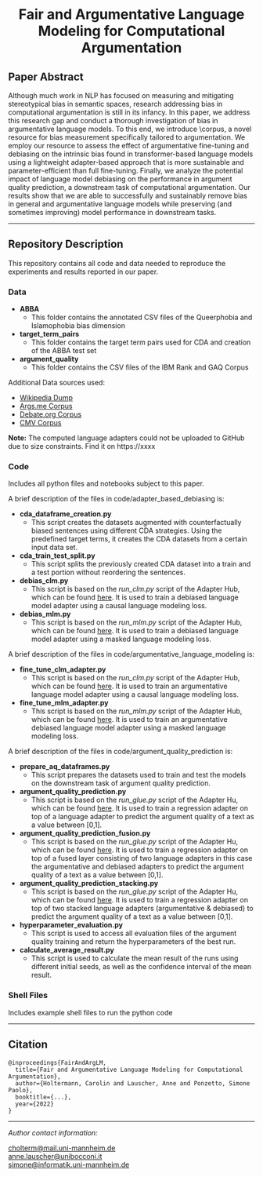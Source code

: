 
<h1 align="center">
<span>Fair and Argumentative Language Modeling for Computational Argumentation</span>
</h1>

## Paper Abstract
Although much work in NLP has focused on measuring and mitigating stereotypical bias in semantic spaces, research addressing bias in computational argumentation is still in its infancy. In this paper, we address this research gap and conduct a thorough investigation of bias in argumentative language models. To this end, we introduce \corpus, a novel resource for bias measurement specifically tailored to argumentation. We employ our resource to assess the effect of argumentative fine-tuning and debiasing on the intrinsic bias found in transformer-based language models using a lightweight adapter-based approach that is more sustainable and parameter-efficient than full fine-tuning. Finally, we analyze the potential impact of language model debiasing on the performance in argument quality prediction, a downstream task of computational argumentation. Our results show that we are able to successfully and sustainably remove bias in general and argumentative language models while preserving (and sometimes improving) model performance in downstream tasks.

------------------------
## Repository Description

This repository contains all code and data needed to reproduce the experiments and results reported in our paper.

### Data 

- **ABBA** 
    - This folder contains the annotated CSV files of the Queerphobia and Islamophobia bias dimension
- **target_term_pairs** 
    - This folder contains the target term pairs used for CDA and creation of the ABBA test set
- **argument_quality** 
    - This folder contains the CSV files of the IBM Rank and GAQ Corpus

Additional Data sources used:
- [Wikipedia Dump](https://huggingface.co/datasets/wikipedia)
- [Args.me Corpus](https://zenodo.org/record/4139439#.Yh0cQZPMITU)
- [Debate.org Corpus](https://drive.google.com/drive/folders/1xZw7OUl1nD5CihWubxsqGxyoVhj0a-5k)
- [CMV Corpus](https://zenodo.org/record/3778298#.Yh0ZHpPMIeY)

**Note:** The computed language adapters could not be uploaded to GitHub due to size constraints. Find it on https://xxxx


### Code

Includes all python files and notebooks subject to this paper.

A brief description of the files in code/adapter_based_debiasing is:

- **cda_dataframe_creation.py**
    - This script creates the datasets augmented with counterfactually biased sentences using different CDA strategies. Using the predefined target terms, it creates the CDA datasets from a certain input data set.
- **cda_train_test_split.py**
    - This script splits the previously created CDA dataset into a train and a test portion without reordering the sentences.
- **debias_clm.py**
    - This script is based on the *run_clm.py* script of the Adapter Hub, which can be found [here](https://github.com/Adapter-Hub/adapter-transformers/tree/master/examples/language-modeling). It is used to train a debiased language model adapter using a causal language modeling loss.
- **debias_mlm.py**
    - This script is based on the *run_mlm.py* script of the Adapter Hub, which can be found [here](https://github.com/Adapter-Hub/adapter-transformers/tree/master/examples/language-modeling). It is used to train a debiased language model adapter using a masked language modeling loss.


A brief description of the files in code/argumentative_language_modeling is:

- **fine_tune_clm_adapter.py**
    - This script is based on the *run_clm.py* script of the Adapter Hub, which can be found [here](https://github.com/Adapter-Hub/adapter-transformers/tree/master/examples/language-modeling). It is used to train an argumentative language model adapter using a causal language modeling loss.
- **fine_tune_mlm_adapter.py**
    - This script is based on the *run_mlm.py* script of the Adapter Hub, which can be found [here](https://github.com/Adapter-Hub/adapter-transformers/tree/master/examples/language-modeling). It is used to train an argumentative debiased language model adapter using a masked language modeling loss.


A brief description of the files in code/argument_quality_prediction is:

- **prepare_aq_dataframes.py**
    - This script prepares the datasets used to train and test the models on the downstream task of argument quality prediction.
- **argument_quality_prediction.py**
    - This script is based on the *run_glue.py* script of the Adapter Hu, which can be found [here](https://github.com/Adapter-Hub/adapter-transformers/tree/master/examples/text-classification). It is used to train a regression adapter on top of a language adapter to predict the argument quality of a text as a value between [0,1].
- **argument_quality_prediction_fusion.py**
    - This script is based on the *run_glue.py* script of the Adapter Hu, which can be found [here](https://github.com/Adapter-Hub/adapter-transformers/tree/master/examples/text-classification). It is used to train a regression adapter on top of a fused layer consisting of two language adapters in this case the argumentative and debiased adapters to predict the argument quality of a text as a value between [0,1].
- **argument_quality_prediction_stacking.py**
    - This script is based on the *run_glue.py* script of the Adapter Hu, which can be found [here](https://github.com/Adapter-Hub/adapter-transformers/tree/master/examples/text-classification). It is used to train a regression adapter on top of two stacked language adapters (argumentative & debiased) to predict the argument quality of a text as a value between [0,1].
- **hyperparameter_evaluation.py**
    - This script is used to access all evaluation files of the argument quality training and return the hyperparameters of the best run. 
- **calculate_average_result.py**
    - This script is used to calculate the mean result of the runs using different initial seeds, as well as the confidence interval of the mean result.



### Shell Files

Includes example shell files to run the python code

------------------------
## Citation

```
@inproceedings{FairAndArgLM,
  title={Fair and Argumentative Language Modeling for Computational Argumentation},
  author={Holtermann, Carolin and Lauscher, Anne and Ponzetto, Simone Paolo},
  booktitle={...},
  year={2022}
}
```


---
*Author contact information:*

cholterm@mail.uni-mannheim.de  
anne.lauscher@unibocconi.it  
simone@informatik.uni-mannheim.de
